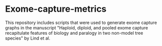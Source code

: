 # Exome-capture-metrics
This repository includes scripts that were used to generate exome capture graphs in the manuscript "Haploid, diploid, and pooled exome capture recapitulate features of biology and paralogy in two non-model tree species" by Lind et al.
